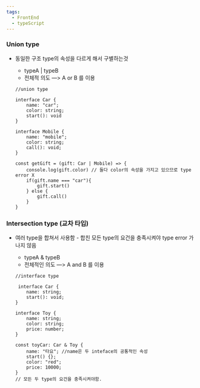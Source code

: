 ```yaml
---
tags:
  - FrontEnd
  - typeScript
---
```


### Union type
- 동일한 구조 type의 속성을 다르게 해서 구별하는것
    - typeA | typeB
    - 전체적 의도 —> A or B 를 이용
    
    ```tsx
    //union type 
    
    interface Car {
    	name: "car";
    	color: string;
    	start(): void
    } 
    
    interface Mobile {
    	name: "mobile";
    	color: string;
    	call(): void;
    }
    
    const getGift = (gift: Car | Mobile) => {
    	console.log(gift.color) // 둘다 color의 속성을 가지고 있으므로 type error X
    	if(gift.name === "car"){
    		gift.start()
    	} else {
    		gift.call()
    	}
    } 
    ```
    

### Intersection type (교차 타입)
- 여러 type을 합쳐서 사용함
       - 합친 모든 type의 요건을 충족시켜야 type error 가 나지 않음
   - typeA & typeB
   - 전체적인 의도 —> A and B 를 이용
    
    ```tsx
    //interface type 
    
     interface Car {
    	name: string;
    	start(): void;
    }
    
    interface Toy {
    	name: string;
    	color: string;
    	price: number;
    }
    
    const toyCar: Car & Toy {
    	name: "타요"; //name은 두 inteface의 공통적인 속성
    	start() {};
    	color: "red";
    	price: 10000;
    }
    // 모든 두 type의 요건을 충족시켜야함. 
    ```